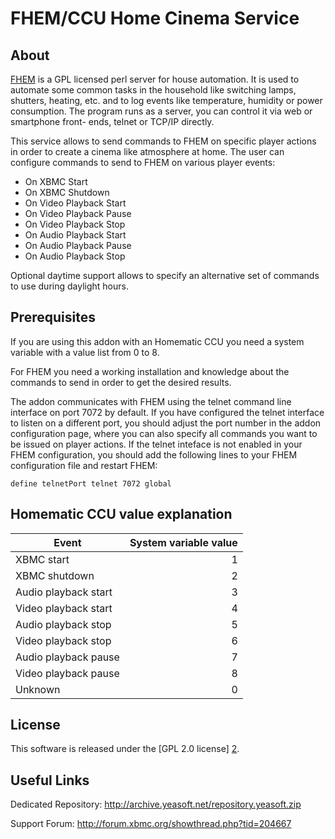 FHEM/CCU Home Cinema Service
============================

About
-----

[FHEM][1] is a GPL licensed perl server for house automation. It is used to
automate some common tasks in the household like switching lamps, shutters,
heating, etc. and to log events like temperature, humidity or power consumption.
The program runs as a server, you can control it via web or smartphone front-
ends, telnet or TCP/IP directly.

This service allows to send commands to FHEM on specific player actions in order
to create a cinema like atmosphere at home. The user can configure commands to
send to FHEM on various player events:

 - On XBMC Start
 - On XBMC Shutdown
 - On Video Playback Start
 - On Video Playback Pause
 - On Video Playback Stop
 - On Audio Playback Start
 - On Audio Playback Pause
 - On Audio Playback Stop

Optional daytime support allows to specify an alternative set of commands to use
during daylight hours.


Prerequisites
-------------

If you are using this addon with an Homematic CCU you need a system variable with a value list from 0 to 8.

For FHEM you need a working installation and knowledge about the commands to send
in order to get the desired results.

The addon communicates with FHEM using the telnet command line interface on port
7072 by default. If you have configured the telnet interface to listen on a
different port, you should adjust the port number in the addon configuration
page, where you can also specify all commands you want to be issued on player
actions. If the telnet inteface is not enabled in your FHEM configuration, you
should add the following lines to your FHEM configuration file and restart FHEM:

```
define telnetPort telnet 7072 global
```


Homematic CCU value explanation
-------------------------------

| Event                 | System variable value |
| --------------------- |----------------------:|
| XBMC start            | 1 |
| XBMC shutdown         | 2 |
| Audio playback start  | 3 |
| Video playback start  | 4 |
| Audio playback stop   | 5 |
| Video playback stop   | 6 |
| Audio playback pause  | 7 |
| Video playback pause  | 8 |
| Unknown               | 0 |


License
-------
This software is released under the [GPL 2.0 license] [2].

Useful Links
-------------

Dedicated Repository: http://archive.yeasoft.net/repository.yeasoft.zip

Support Forum: http://forum.xbmc.org/showthread.php?tid=204667


[1]: http://www.fhem.de
[2]: http://www.gnu.org/licenses/gpl-2.0.html

